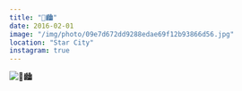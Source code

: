 ```yaml
---
title: "🌟🏙"
date: 2016-02-01
image: "/img/photo/09e7d672dd9288edae69f12b93866d56.jpg"
location: "Star City"
instagram: true
---
```


![🌟🏙](/img/photo/09e7d672dd9288edae69f12b93866d56.jpg)
